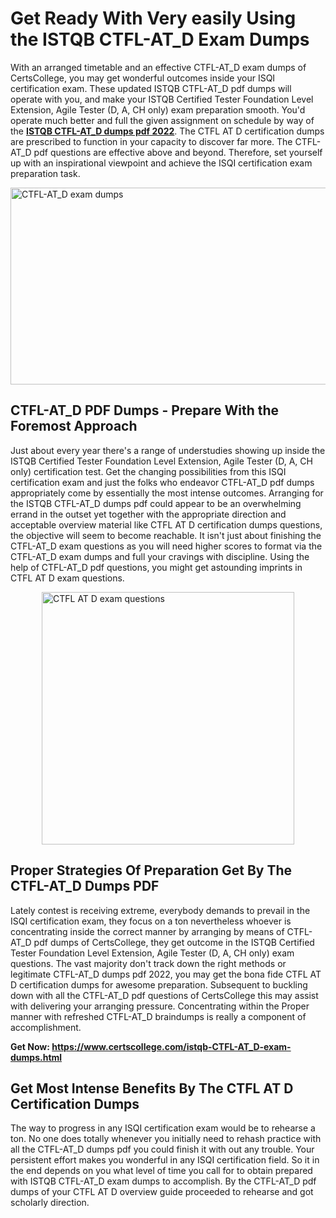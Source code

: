 <h1><strong>Get Ready With Very easily Using the ISTQB CTFL-AT_D Exam Dumps&nbsp;</strong></h1>
<p><span style="font-weight: 400;">With an arranged timetable and an effective  CTFL-AT_D exam dumps of CertsCollege, you may get wonderful outcomes inside your ISQI certification exam. These updated ISTQB CTFL-AT_D pdf dumps will operate with you, and make your ISTQB  Certified Tester Foundation Level Extension, Agile Tester (D, A, CH only) exam preparation smooth. You'd operate much better and full the given assignment on schedule by way of the <strong><a href="https://www.certscollege.com/istqb-CTFL-AT_D-exam-dumps.html">ISTQB CTFL-AT_D dumps pdf 2022</a></strong>. The CTFL AT D certification dumps are prescribed to function in your capacity to discover far more. The  CTFL-AT_D pdf questions are effective above and beyond. Therefore, set yourself up with an inspirational viewpoint and achieve the ISQI certification exam preparation task.&nbsp;</span></p>
<p><span style="font-weight: 400;"><img style="display: block; margin-left: auto; margin-right: auto;" src="https://i.ibb.co/CPDK3ps/Yellow-and-Blue-Initiative-Blog-Banner.png" alt="CTFL-AT_D exam dumps" width="559" height="315" /></span></p>
<h2><strong>CTFL-AT_D PDF Dumps - Prepare With the Foremost Approach</strong></h2>
<p><span style="font-weight: 400;">Just about every year there's a range of understudies showing up inside the ISTQB  Certified Tester Foundation Level Extension, Agile Tester (D, A, CH only) certification test. Get the changing possibilities from this ISQI certification exam and just the folks who endeavor CTFL-AT_D pdf dumps appropriately come by essentially the most intense outcomes. Arranging for the ISTQB CTFL-AT_D dumps pdf could appear to be an overwhelming errand in the outset yet together with the appropriate direction and acceptable overview material like CTFL AT D certification dumps questions, the objective will seem to become reachable. It isn't just about finishing the CTFL-AT_D exam questions as you will need higher scores to format via the CTFL-AT_D exam dumps and full your cravings with discipline. Using the help of CTFL-AT_D pdf questions, you might get astounding imprints in CTFL AT D exam questions.</span></p>
<p><span style="font-weight: 400;"><a href="https://tinyurl.com/2a6sdr86"><img style="display: block; margin-left: auto; margin-right: auto;" src="https://i.ibb.co/9tMrhdY/Teacher-Appreciation-Invitation.png" alt="CTFL AT D exam questions " width="404" height="404" /></a></span></p>
<h2><strong>Proper Strategies Of Preparation Get By The CTFL-AT_D Dumps PDF</strong></h2>
<p><span style="font-weight: 400;">Lately contest is receiving extreme, everybody demands to prevail in the ISQI certification exam, they focus on a ton nevertheless whoever is concentrating inside the correct manner by arranging by means of CTFL-AT_D pdf dumps of CertsCollege, they get outcome in the ISTQB  Certified Tester Foundation Level Extension, Agile Tester (D, A, CH only) exam questions. The vast majority don't track down the right methods or legitimate CTFL-AT_D dumps pdf 2022, you may get the bona fide CTFL AT D certification dumps for awesome preparation. Subsequent to buckling down with all the  CTFL-AT_D pdf questions of CertsCollege this may assist with delivering your arranging pressure. Concentrating within the Proper manner with refreshed CTFL-AT_D braindumps is really a component of accomplishment.</span></p>
<p><span style="font-weight: 400;"><strong>Get Now: <a href="https://www.certscollege.com/istqb-CTFL-AT_D-exam-dumps.html">https://www.certscollege.com/istqb-CTFL-AT_D-exam-dumps.html</a></strong></span></p>
<h2><strong>Get Most Intense Benefits By The CTFL AT D Certification Dumps</strong></h2>
<p><span style="font-weight: 400;">The way to progress in any ISQI certification exam would be to rehearse a ton. No one does totally whenever you initially need to rehash practice with all the CTFL-AT_D dumps pdf you could finish it with out any trouble. Your persistent effort makes you wonderful in any ISQI certification field. So it in the end depends on you what level of time you call for to obtain prepared with ISTQB CTFL-AT_D exam dumps to accomplish. By the CTFL-AT_D pdf dumps of your CTFL AT D overview guide proceeded to rehearse and got scholarly direction.</span></p>
